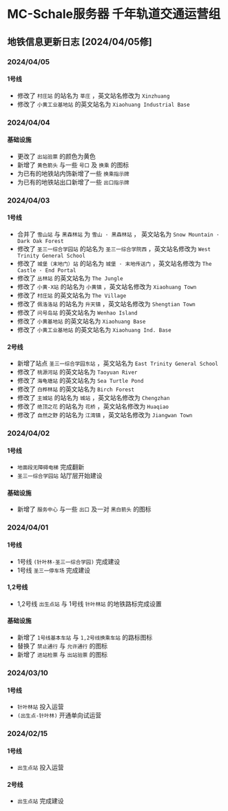# MC-Schale服务器 千年轨道交通运营组
## 地铁信息更新日志 [2024/04/05修]

### 2024/04/05
#### 1号线
 - 修改了 `村庄站` 的站名为 `莘庄` ，英文站名修改为 `Xinzhuang` 
 - 修改了 `小黄工业基地站` 的英文站名为 `Xiaohuang Industrial Base` 

### 2024/04/04
#### 基础设施
 - 更改了 `出站验票` 的颜色为黄色
 - 新增了 `黄色箭头` 与一些 `号口` 及 `换乘` 的图标
 - 为已有的地铁站内饰新增了一些 `换乘指示牌` 
 - 为已有的地铁站出口新增了一些 `出口指示牌` 

### 2024/04/03
#### 1号线
 - 合并了 `雪山站` 与 `黑森林站` 为 `雪山 · 黑森林站` ， 英文站名为 `Snow Mountain · Dark Oak Forest` 
 - 修改了 `圣三一综合学园站` 的站名为 `圣三一综合学院西` ，英文站名修改为 `West Trinity General School` 
 - 修改了 `城堡（末地门）站` 的站名为 `城堡 · 末地传送门` ，英文站名修改为 `The Castle · End Portal` 
 - 修改了 `丛林站` 的英文站名为 `The Jungle` 
 - 修改了 `小黄-X站` 的站名为 `小黄镇` ，英文站名修改为 `Xiaohuang Town` 
 - 修改了 `村庄站` 的英文站名为 `The Village` 
 - 修改了 `佩洛洛站` 的站名为 `升天镇` ，英文站名修改为 `Shengtian Town` 
 - 修改了 `问号岛站` 的英文站名为 `Wenhao Island` 
 - 修改了 `小黄基地站` 的英文站名为 `Xiaohuang Base` 
 - 修改了 `小黄工业基地站` 的英文站名为 `Xiaohuang Ind. Base`
#### 2号线
 - 新增了站点 `圣三一综合学园东站` ，英文站名为 `East Trinity General School` 
 - 修改了 `桃源河站` 的英文站名为 `Taoyuan River` 
 - 修改了 `海龟塘站` 的英文站名为 `Sea Turtle Pond` 
 - 修改了 `白桦林站` 的英文站名为 `Birch Forest` 
 - 修改了 `主城站` 的站名为 `城站` ，英文站名修改为 `Chengzhan` 
 - 修改了 `绝顶之花` 的站名为 `花桥` ，英文站名修改为 `Huaqiao` 
 - 修改了 `自然之野` 的站名为 `江湾镇` ，英文站名修改为 `Jiangwan Town` 

### 2024/04/02
#### 1号线
 - `地面段无障碍电梯` 完成翻新
 - `圣三一综合学园站` 站厅层开始建设
#### 基础设施
 - 新增了 `服务中心` 与一些 `出口` 及一对 `黑白箭头` 的图标

### 2024/04/01
#### 1号线
 - 1号线 `(针叶林-圣三一综合学园)` 完成建设
 - 1号线 `圣三一停车场` 完成建设
#### 1,2号线
 - 1,2号线 `出生点站` 与 1号线 `针叶林站` 的地铁路标完成设置
#### 基础设施
 - 新增了 `1号线基本车站` 与 `1,2号线换乘车站` 的路标图标
 - 替换了 `禁止通行` 与 `允许通行` 的图标
 - 新增了 `进站检票` 与 `出站验票` 的图标

### 2024/03/10
#### 1号线
 - `针叶林站` 投入运营
 - `(出生点-针叶林)` 开通单向试运营

### 2024/02/15
#### 1号线
 - `出生点站` 投入运营
#### 2号线
 - `出生点站` 完成建设